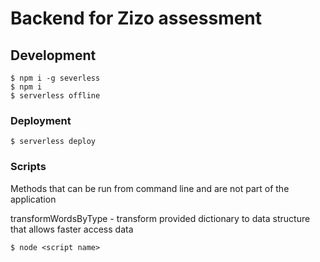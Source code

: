 # Backend for Zizo assessment

## Development
```
$ npm i -g severless
$ npm i
$ serverless offline
```

### Deployment

```
$ serverless deploy
```

### Scripts
Methods that can be run from command line and are not part of the application

transformWordsByType - transform provided dictionary to data structure that allows faster access data

```
$ node <script name>
```